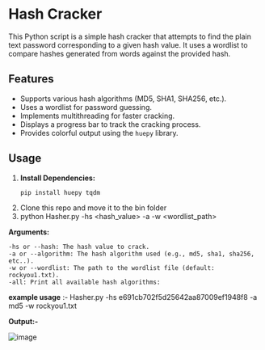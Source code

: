 # Hash Cracker

This Python script is a simple hash cracker that attempts to find the plain text password corresponding to a given hash value. It uses a wordlist to compare hashes generated from words against the provided hash.

## Features

- Supports various hash algorithms (MD5, SHA1, SHA256, etc.).
- Uses a wordlist for password guessing.
- Implements multithreading for faster cracking.
- Displays a progress bar to track the cracking process.
- Provides colorful output using the `huepy` library.

## Usage

1. **Install Dependencies:**
   ```bash
   pip install huepy tqdm
   ```
2. Clone this repo and move it to the bin folder
3. python Hasher.py -hs <hash_value> -a <algorithm> -w <wordlist_path>

**Arguments:**
```
-hs or --hash: The hash value to crack.
-a or --algorithm: The hash algorithm used (e.g., md5, sha1, sha256, etc..).
-w or --wordlist: The path to the wordlist file (default: rockyou1.txt).
-all: Print all available hash algorithms:
```


**example usage** :- Hasher.py -hs e691cb702f5d25642aa87009ef1948f8 -a md5 -w rockyou1.txt

**Output:-**




![image](https://github.com/user-attachments/assets/7d5d15d8-026c-4c96-b524-b80fff97a607)


